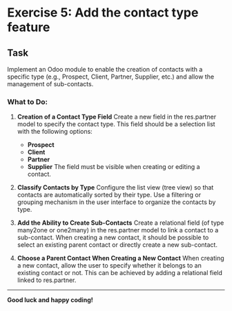 # Exercise 5: Add the contact type feature

## Task
Implement an Odoo module to enable the creation of contacts with a specific type (e.g., Prospect, Client, Partner, Supplier, etc.) and allow the management of sub-contacts.

### What to Do:

1. **Creation of a Contact Type Field**
   Create a new field in the res.partner model to specify the contact type. This field should be a selection list with the following options:
    * **Prospect**
    * **Client**
    * **Partner**
    * **Supplier**
    The field must be visible when creating or editing a contact.

2. **Classify Contacts by Type**
   Configure the list view (tree view) so that contacts are automatically sorted by their type. Use a filtering or grouping mechanism in the user interface to organize the contacts by type.

3. **Add the Ability to Create Sub-Contacts**
   Create a relational field (of type many2one or one2many) in the res.partner model to link a contact to a sub-contact. When creating a new contact, it should be possible to select an existing parent contact or directly create a new sub-contact.

4. **Choose a Parent Contact When Creating a New Contact**
    When creating a new contact, allow the user to specify whether it belongs to an existing contact or not. This can be achieved by adding a relational field linked to res.partner.

---

**Good luck and happy coding!**
